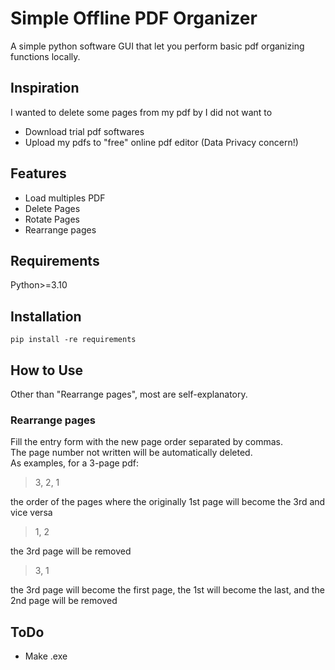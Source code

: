 # Simple Offline PDF Organizer
A simple python software GUI that let you perform basic pdf organizing functions locally.

## Inspiration
I wanted to delete some pages from my pdf by I did not want to 
* Download trial pdf softwares
* Upload my pdfs to "free" online pdf editor (Data Privacy concern!)

## Features
* Load multiples PDF
* Delete Pages
* Rotate Pages
* Rearrange pages

## Requirements
Python>=3.10

## Installation
```
pip install -re requirements
```
## How to Use

Other than "Rearrange pages", most are self-explanatory.

### Rearrange pages

Fill the entry form with the new page order separated by commas.<br>
The page number not written will be automatically deleted.<br>
As examples, for a 3-page pdf:<br>

> 3, 2, 1

the order of the pages where the originally 1st page will become the 3rd and vice versa
> 1, 2

the 3rd page will be removed

> 3, 1

 the 3rd page will become the first page, the 1st will become the last, and the 2nd page will be removed

## ToDo

* Make .exe

